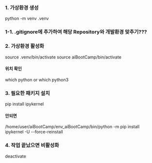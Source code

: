 ### 1. 가상환경 생성
python -m venv .venv

### 1-1. .gitignore에 추가하여 해당 Repository와 개발환경 맞추기???




### 2. 가상환경 활성화
source .venv/bin/activate
source aiBootCamp/bin/activate

#### 위치 확인
which python or which python3




### 3. 필요한 패키지 설치
pip install ipykernel

#### 안되면 
/home/user/aiBootCamp/env_aiBootCamp/bin/python -m pip install ipykernel -U --force-reinstall


### 4. 작업 끝났으면 비활성화
deactivate